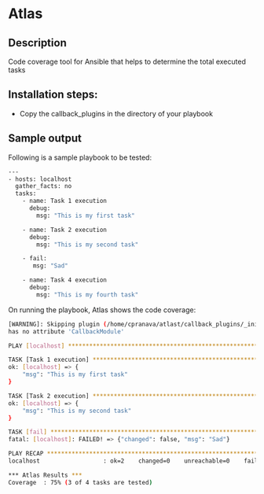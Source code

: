 # Atlas


## Description

Code coverage tool for Ansible that helps to determine the total executed tasks

## Installation steps:
* Copy the callback_plugins in the directory of your playbook

## Sample output

Following is a sample playbook to be tested:
```bash
---
- hosts: localhost
  gather_facts: no
  tasks:
    - name: Task 1 execution
      debug:
        msg: "This is my first task"

    - name: Task 2 execution
      debug:
        msg: "This is my second task"

    - fail:
       msg: "Sad"

    - name: Task 4 execution
      debug:
        msg: "This is my fourth task"
```

On running the playbook, Atlas shows the code coverage:

```bash
[WARNING]: Skipping plugin (/home/cpranava/atlast/callback_plugins/_init_.py) as it seems to be invalid: module 'ansible.plugins.callback._init_'
has no attribute 'CallbackModule'

PLAY [localhost] *********************************************************************************************************************************

TASK [Task 1 execution] **************************************************************************************************************************
ok: [localhost] => {
    "msg": "This is my first task"
}

TASK [Task 2 execution] **************************************************************************************************************************
ok: [localhost] => {
    "msg": "This is my second task"
}

TASK [fail] **************************************************************************************************************************************
fatal: [localhost]: FAILED! => {"changed": false, "msg": "Sad"}

PLAY RECAP ***************************************************************************************************************************************
localhost                  : ok=2    changed=0    unreachable=0    failed=1    skipped=0    rescued=0    ignored=0

*** Atlas Results ***
Coverage  : 75% (3 of 4 tasks are tested)
```
